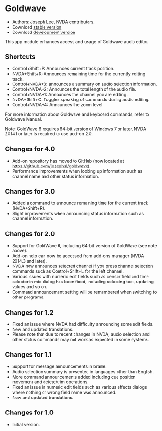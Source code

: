 # Goldwave #

* Authors: Joseph Lee, NVDA contributors.
* Download [stable version][1]
* Download [development version][2]

This app module enhances access and usage of Goldwave audio editor.

## Shortcuts ##

* Control+Shift+P: Announces current track position.
* NVDA+Shift+R: Announces remaining time for the currently editing track.
* Control+NvDA+3: announces a summary on audio selection information.
* Control+NVDA+2: Announces the total length of the audio file.
* Control+NVDA+1: Announces the channel you are editing.
* NvDA+Shift+C: Toggles speaking of commands during audio editing.
* Control+NVDA+4: Announces the zoom level.

For more information about Goldwave and keyboard commands, refer to Goldwave Manual.

Note: GoldWave 6 requires 64-bit version of Windows 7 or later. NVDA 2014.1 or later is required to use add-on 2.0.

## Changes for 4.0

* Add-on repository has moved to GitHub (now located at https://github.com/josephsl/goldwave).
* Performance improvements when looking up information such as channel name and other status information.

## Changes for 3.0

* Added a command to announce remaining time for the current track (NvDA+Shift+R).
* Slight improvements when announcing status information such as channel information.

## Changes for 2.0

* Support for GoldWave 6, including 64-bit version of GoldWave (see note above).
* Add-on help can now be accessed from add-ons manager (NVDA 2014.3 and later).
* NVDA now announces selected channel if you press channel selection commands such as Control+Shift+L for the left channel.
* Various issues with numeric edit fields such as censor field and time selector in mix dialog has been fixed, including selecting text, updating values and so on.
* Command announcement setting will be remembered when switching to other programs.

## Changes for 1.2

* Fixed an issue where NVDA had difficulty announcing some edit fields.
* New and updated translations.
* Please note that due to recent changes in NVDA, audio selection and other status commands may not work as expected in some systems.

## Changes for 1.1

* Support for message announcements in braille.
* Audio selection summary is presented in languages other than English.
* More command announcements added including cue position movement and delete/trim operations.
* Fixed an issue in numeric edit fields such as various effects dialogs where nothing or wrong field name was announced.
* New and updated translations.

## Changes for 1.0

* Initial version.

[1]: http://addons.nvda-project.org/files/get.php?file=gwv

[2]: http://addons.nvda-project.org/files/get.php?file=gwv-dev
